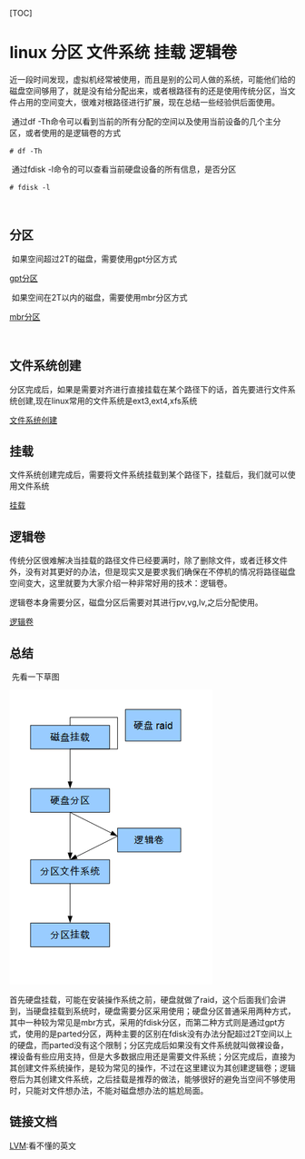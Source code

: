 [TOC]





# linux 分区 文件系统 挂载 逻辑卷

​	近一段时间发现，虚拟机经常被使用，而且是别的公司人做的系统，可能他们给的磁盘空间够用了，就是没有给分配出来，或者根路径有的还是使用传统分区，当文件占用的空间变大，很难对根路径进行扩展，现在总结一些经验供后面使用。



​	通过df -Th命令可以看到当前的所有分配的空间以及使用当前设备的几个主分区，或者使用的是逻辑卷的方式

```
# df -Th
```

​	通过fdisk -l命令的可以查看当前硬盘设备的所有信息，是否分区

```
# fdisk -l
```

​	

## 分区

​	如果空间超过2T的磁盘，需要使用gpt分区方式

[gpt分区](../20180717/linux_磁盘分区_parted.md)

​	如果空间在2T以内的磁盘，需要使用mbr分区方式

[mbr分区](../20180717/linux_磁盘分区_fdisk.md)

​	

## 文件系统创建

​	分区完成后，如果是需要对齐进行直接挂载在某个路径下的话，首先要进行文件系统创建,现在linux常用的文件系统是ext3,ext4,xfs系统

[文件系统创建](../20180718/linux_创建文件系统.md)



## 挂载

​	文件系统创建完成后，需要将文件系统挂载到某个路径下，挂载后，我们就可以使用文件系统

[挂载](../20180718/LINUX_挂载_卸载.md)



## 逻辑卷

​	传统分区很难解决当挂载的路径文件已经要满时，除了删除文件，或者迁移文件外，没有对其更好的办法，但是现实又是要求我们确保在不停机的情况将路径磁盘空间变大，这里就要为大家介绍一种非常好用的技术：逻辑卷。

​	逻辑卷本身需要分区，磁盘分区后需要对其进行pv,vg,lv,之后分配使用。



[逻辑卷](../20180718/LINUX_逻辑卷_CREATE_EXTEND.md)



## 总结



​	先看一下草图

![_](../img_src/000/2018-07-27_151044.png)

​	首先硬盘挂载，可能在安装操作系统之前，硬盘就做了raid，这个后面我们会讲到，当硬盘挂载到系统时，硬盘需要分区采用使用；硬盘分区普通采用两种方式，其中一种较为常见是mbr方式，采用的fdisk分区，而第二种方式则是通过gpt方式，使用的是parted分区，两种主要的区别在fdisk没有办法分配超过2T空间以上的硬盘，而parted没有这个限制；分区完成后如果没有文件系统就叫做裸设备，裸设备有些应用支持，但是大多数据应用还是需要文件系统；分区完成后，直接为其创建文件系统操作，是较为常见的操作，不过在这里建议为其创建逻辑卷；逻辑卷后为其创建文件系统，之后挂载是推荐的做法，能够很好的避免当空间不够使用时，只能对文件想办法，不能对磁盘想办法的尴尬局面。



## 链接文档

[LVM](../mirror/092011400995873486d7fc601495da5067511be722.pdf):看不懂的英文





